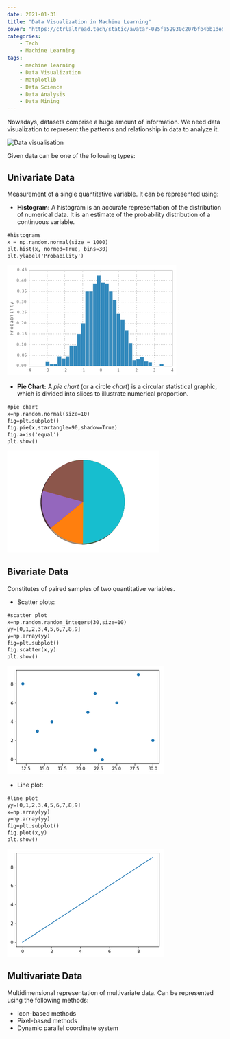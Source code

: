 ```yaml
---
date: 2021-01-31
title: "Data Visualization in Machine Learning"
cover: "https://ctrlaltread.tech/static/avatar-085fa52930c207bfb4bb1de51c68c5e9.png"
categories: 
    - Tech
    - Machine Learning
tags:
    - machine learning
    - Data Visualization
    - Matplotlib
    - Data Science
    - Data Analysis
    - Data Mining
---
```


Nowadays, datasets comprise a huge amount of information. We need data visualization to represent the patterns and relationship in data to analyze it.

![Data visualisation](https://miro.medium.com/max/1050/0*nmYFRcaN0HxAtK-x)

Given data can be one of the following types:

## Univariate Data
Measurement of a single quantitative variable. It can be represented using:

- __Histogram:__ A histogram is an accurate representation of the distribution of numerical data. It is an estimate of the probability distribution of a continuous variable.

```
#histograms
x = np.random.normal(size = 1000)
plt.hist(x, normed=True, bins=30)
plt.ylabel('Probability')
```

![Histogram](images/histogram1.png)

- __Pie Chart:__ A _pie chart_ (or a circle _chart_) is a circular statistical graphic, which is divided into slices to illustrate numerical proportion.
  
```
#pie chart
x=np.random.normal(size=10)
fig=plt.subplot()
fig.pie(x,startangle=90,shadow=True)
fig.axis('equal')
plt.show()
```

![pie chart](images/histogram2.png)

## Bivariate Data

Constitutes of paired samples of two quantitative variables.

- Scatter plots:
  
```
#scatter plot
x=np.random.random_integers(30,size=10)
yy=[0,1,2,3,4,5,6,7,8,9]
y=np.array(yy)
fig=plt.subplot()
fig.scatter(x,y)
plt.show()
```

![scatter plot](images/histogram3.png)

- Line plot:
  
```
#line plot
yy=[0,1,2,3,4,5,6,7,8,9]
x=np.array(yy)
y=np.array(yy)
fig=plt.subplot()
fig.plot(x,y)
plt.show()
```

![line plot](images/histogram4.png)

## Multivariate Data
Multidimensional representation of multivariate data. Can be represented using the following methods:
- Icon-based methods
- Pixel-based methods
- Dynamic parallel coordinate system